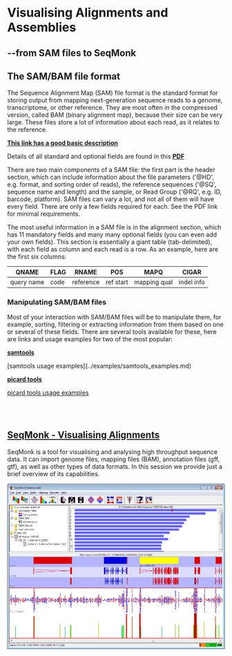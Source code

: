 # Visualising Alignments and Assemblies

## --from SAM files to SeqMonk

## The SAM/BAM file format

The Sequence Alignment Map (SAM) file format is the standard format for storing output from mapping next-generation sequence reads to a genome, transcriptome, or other reference. They are most often in the compressed version, called BAM (binary alignment map), because their size can be very large. These files store a lot of information about each read, as it relates to the reference. 

**[This link has a good basic description](http://www.metagenomics.wiki/tools/samtools/bam-sam-file-format)**

Details of all standard and optional fields are found in this **[PDF](http://samtools.github.io/hts-specs/SAMv1.pdf)**

There are two main components of a SAM file: the first part is the header section, which can include information about the file parameters ('@HD', e.g. format, and sorting order of reads), the reference sequences ('@SQ', sequence name and length) and the sample, or Read Group ('@RQ', e.g. ID, barcode, platform). SAM files can vary a lot, and not all of them will have every field. There are only a few fields required for each. See the PDF link for minimal requirements. 

The most useful information in a SAM file is in the alignment section, which has 11 mandatory fields and many many optional fields (you can even add your own fields). This section is essentially a giant table (tab-delimited), with each field as column and each read is a row. As an example, here are the first six columns:

QNAME | FLAG | RNAME | POS | MAPQ | CIGAR |
------|------|-------|-----|------|-------|
query name | code | reference | ref start | mapping qual | indel info |


### Manipulating SAM/BAM files

Most of your interaction with SAM/BAM files will be to manipulate them, for example, sorting, filtering or extracting information from them based on one or several of these fields. There are several tools available for these, here are links and usage examples for two of the most popular:

**[samtools](http://www.htslib.org/doc/samtools.html)**

[samtools usage examples[(../examples/samtools_examples.md)

**[picard tools](https://broadinstitute.github.io/picard/)**

[picard tools usage examples](../examples/picard_examples.md)

<br/><br/>
## [SeqMonk - Visualising Alignments](https://www.bioinformatics.babraham.ac.uk/projects/seqmonk/)

SeqMonk is a tool for visualising and analysing high throughput sequence data. It can import genome files, mapping files (BAM), annotation files (gff, gtf), as well as other types of data formats. In this session we provide just a brief overview of its capabilities.

![alt text](images/sm_main_window.png "SeqMonk Main Window")

<br/><br/>






